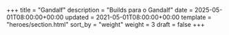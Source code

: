 +++
title = "Gandalf"
description = "Builds para o Gandalf"
date = 2025-05-01T08:00:00+00:00
updated = 2021-05-01T08:00:00+00:00
template = "heroes/section.html"
sort_by = "weight"
weight = 3
draft = false
+++
